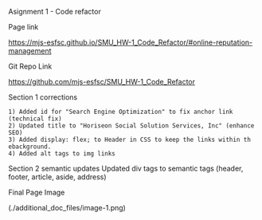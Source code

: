 Asignment 1 - Code refactor

Page link

https://mjs-esfsc.github.io/SMU_HW-1_Code_Refactor/#online-reputation-management

Git Repo Link

https://github.com/mjs-esfsc/SMU_HW-1_Code_Refactor

Section 1 corrections

	1) Added id for "Search Engine Optimization" to fix anchor link (technical fix)
	2) Updated title to "Horiseon Social Solution Services, Inc" (enhance SEO)
	3) Added display: flex; to Header in CSS to keep the links within th ebackground.
	4) Added alt tags to img links

Section 2 semantic updates
	Updated div tags to semantic tags (header, footer, article, aside, address)

Final Page Image

(./additional_doc_files/image-1.png)
